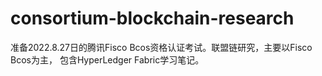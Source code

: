 # consortium-blockchain-research
准备2022.8.27日的腾讯Fisco Bcos资格认证考试。联盟链研究，主要以Fisco Bcos为主， 包含HyperLedger Fabric学习笔记。
